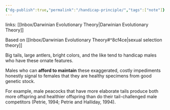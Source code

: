 ```yaml
---
{"dg-publish":true,"permalink":"/handicap-principle/","tags":["note"]}
---
```


links: [[Inbox/Darwinian Evolutionary Theory\|Darwinian Evolutionary Theory]]

Based on [[Inbox/Darwinian Evolutionary Theory#^8cf4ce\|sexual selection theory]]

Big tails, large antlers, bright colors, and the like tend to handicap males who have these ornate features. 

Males who can **afford to maintain** these exaggerated, costly impediments honestly signal to females that they are healthy specimens from good genetic stock.

For example, male peacocks that have more elaborate tails produce both more offspring and healthier offspring than do their tail-challenged male competitors (Petrie, 1994; Petrie and Halliday, 1994).
